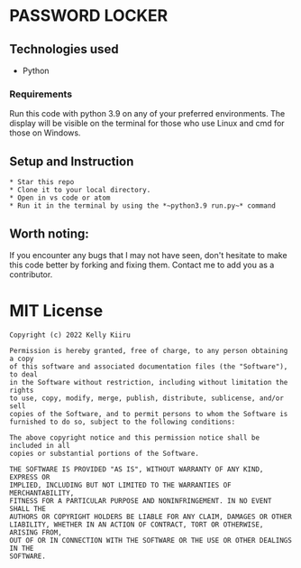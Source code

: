 # PASSWORD LOCKER

## Technologies used
* Python

### Requirements


Run this code with python 3.9 on any of your preferred environments. The display will be visible on the terminal for those who use Linux and cmd for those on Windows.



## Setup and Instruction
    * Star this repo
    * Clone it to your local directory.
    * Open in vs code or atom
    * Run it in the terminal by using the *~python3.9 run.py~* command 

## Worth noting:
If you encounter any bugs that I may not have seen, don't hesitate to make this code better by forking and fixing them. Contact me to add you as a contributor. 

# MIT License

    Copyright (c) 2022 Kelly Kiiru

    Permission is hereby granted, free of charge, to any person obtaining a copy
    of this software and associated documentation files (the "Software"), to deal
    in the Software without restriction, including without limitation the rights
    to use, copy, modify, merge, publish, distribute, sublicense, and/or sell
    copies of the Software, and to permit persons to whom the Software is
    furnished to do so, subject to the following conditions:

    The above copyright notice and this permission notice shall be included in all
    copies or substantial portions of the Software.

    THE SOFTWARE IS PROVIDED "AS IS", WITHOUT WARRANTY OF ANY KIND, EXPRESS OR
    IMPLIED, INCLUDING BUT NOT LIMITED TO THE WARRANTIES OF MERCHANTABILITY,
    FITNESS FOR A PARTICULAR PURPOSE AND NONINFRINGEMENT. IN NO EVENT SHALL THE
    AUTHORS OR COPYRIGHT HOLDERS BE LIABLE FOR ANY CLAIM, DAMAGES OR OTHER
    LIABILITY, WHETHER IN AN ACTION OF CONTRACT, TORT OR OTHERWISE, ARISING FROM,
    OUT OF OR IN CONNECTION WITH THE SOFTWARE OR THE USE OR OTHER DEALINGS IN THE
    SOFTWARE.

